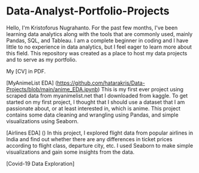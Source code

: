 # Data-Analyst-Portfolio-Projects

Hello, I'm Kristoforus Nugrahanto. For the past few months, I've been learning data analytics along with the tools that are commonly used, mainly Pandas, SQL, and Tableau.
I am a complete beginner in coding and I have little to no experience in data analytics, but I feel eager to learn more about this field. 
This repository was created as a place to host my data projects and to serve as my portfolio.

My [CV] in PDF.


[MyAnimeList EDA] (https://github.com/hatarakris/Data-Projects/blob/main/anime_EDA.ipynb)
This is my first ever project using scraped data from myanimelist.net that I downloaded from kaggle. To get started on my first project,
I thought that I should use a dataset that I am passionate about, or at least interested in, which is anime. This project contains some
data cleaning and wrangling using Pandas, and simple visualizations using Seaborn.

[Airlines EDA] ()
In this project, I explored flight data from popular airlines in India and find out whether there are any differences in ticket prices
according to flight class, departure city, etc. I used Seaborn to make simple visualizations and gain some insights from the data.

[Covid-19 Data Exploration]
